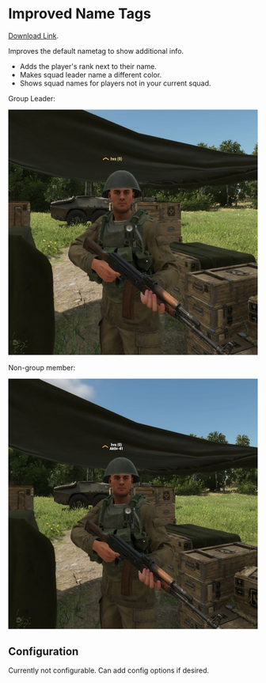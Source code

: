 # Improved Name Tags

[Download Link](https://reforger.armaplatform.com/workshop/6513700F82DCDAD3-landaire-ImprovedNameTags).

Improves the default nametag to show additional info.

- Adds the player's rank next to their name.
- Makes squad leader name a different color.
- Shows squad names for players not in your current squad.

Group Leader:

![Group Leader](../img/mods/improved_name_tags/nametag_leader.jpg)

Non-group member:

![Non-group member](../img/mods/improved_name_tags/nametag_non_leader.jpg)

## Configuration

Currently not configurable. Can add config options if desired.